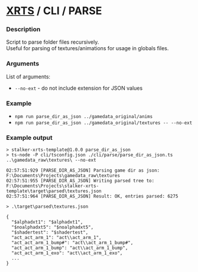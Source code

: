 # [XRTS](../../) / CLI / PARSE

### Description

Script to parse folder files recursively. <br/>
Useful for parsing of textures/animations for usage in globals files.

### Arguments

List of arguments:

- `--no-ext` - do not include extension for JSON values

### Example

- `npm run parse_dir_as_json ../gamedata_original/anims`
- `npm run parse_dir_as_json ../gamedata_original/textures -- --no-ext`

### Example output

```text
> stalker-xrts-template@1.0.0 parse_dir_as_json
> ts-node -P cli/tsconfig.json ./cli/parse/parse_dir_as_json.ts ..\gamedata_raw\textures\ --no-ext

02:57:51:929 [PARSE_DIR_AS_JSON] Parsing game dir as json: F:\Documents\Projects\gamedata_raw\textures
02:57:51:955 [PARSE_DIR_AS_JSON] Writing parsed tree to: F:\Documents\Projects\stalker-xrts-template\target\parsed\textures.json
02:57:51:964 [PARSE_DIR_AS_JSON] Result: OK, entries parsed: 6275
```

```text
> .\target\parsed\textures.json

{
  "$alphadxt1": "$alphadxt1",
  "$noalphadxt5": "$noalphadxt5",
  "$shadertest": "$shadertest",
  "act_act_arm_1": "act\\act_arm_1",
  "act_act_arm_1_bump#": "act\\act_arm_1_bump#",
  "act_act_arm_1_bump": "act\\act_arm_1_bump",
  "act_act_arm_1_exo": "act\\act_arm_1_exo",
  ...
}
```
